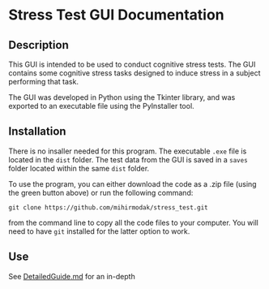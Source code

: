 # Stress Test GUI Documentation

## Description

This GUI is intended to be used to conduct cognitive stress tests. The GUI contains some cognitive stress tasks designed
 to induce stress in a subject performing that task.

The GUI was developed in Python using the Tkinter library, and was exported to an executable file using the PyInstaller 
tool.

## Installation

There is no insaller needed for this program. The executable `.exe` file is located in the `dist` folder. The test data from the GUI is saved in a `saves` folder located within the same `dist` folder. 

To use the program, you can either download the code as a .zip file (using the green button above) or run the following command:
```
git clone https://github.com/mihirmodak/stress_test.git
```
from the command line to copy all the code files to your computer. You will need to have `git` installed for the latter option to work.

## Use

See [DetailedGuide.md](DetailedGuide.md) for an in-depth 